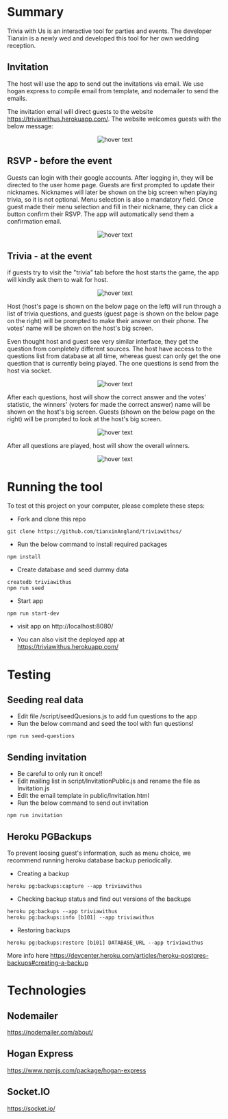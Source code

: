 # Summary

Trivia with Us is an interactive tool for parties and events. The developer Tianxin is a newly wed and developed this tool for her own wedding reception.

## Invitation

The host will use the app to send out the invitations via email. We use hogan express to compile email from template, and nodemailer to send the emails.

The invitation email will direct guests to the website https://triviawithus.herokuapp.com/. The website welcomes guests with the below message:

<p align="center">
  <img src="public/ReadmeWelcome.png"  title="hover text">
</p>

## RSVP - before the event

Guests can login with their google accounts. After logging in, they will be directed to the user home page. Guests are first prompted to update their nicknames. Nicknames will later be shown on the big screen when playing trivia, so it is not optional. Menu selection is also a mandatory field. Once guest made their menu selection and fill in their nickname, they can click a button confirm their RSVP. The app will automatically send them a confirmation email.

<p align="center">
  <img src="public/ReadmeGuestInfo.png"  title="hover text">
</p>

## Trivia - at the event

if guests try to visit the "trivia" tab before the host starts the game, the app will kindly ask them to wait for host.

<p align="center">
  <img src="public/ReadmeWait.png"  title="hover text">
</p>

Host (host's page is shown on the below page on the left) will run through a list of trivia questions, and guests (guest page is shown on the below page on the right) will be prompted to make their answer on their phone. The votes' name will be shown on the host's big screen.

Even thought host and guest see very similar interface, they get the question from completely different sources. The host have access to the questions list from database at all time, whereas guest can only get the one question that is currently being played. The one questions is send from the host via socket.

<p align="center">
  <img src="public/ReadmeQuestion.png"  title="hover text">
</p>

After each questions, host will show the correct answer and the votes' statistic, the winners' (voters for made the correct answer) name will be shown on the host's big screen. Guests (shown on the below page on the right) will be prompted to look at the host's big screen.

<p align="center">
  <img src="public/ReadmeVote.png"  title="hover text">
</p>

After all questions are played, host will show the overall winners.

<p align="center">
  <img src="public/ReadmeWinner.png"  title="hover text">
</p>

# Running the tool

To test ot this project on your computer, please complete these steps:

- Fork and clone this repo

```
git clone https://github.com/tianxinAngland/triviawithus/
```

- Run the below command to install required packages

```
npm install
```

- Create database and seed dummy data

```
createdb triviawithus
npm run seed
```

- Start app

```
npm run start-dev
```

- visit app on http://localhost:8080/

- You can also visit the deployed app at https://triviawithus.herokuapp.com/

# Testing

## Seeding real data

- Edit file /script/seedQuesions.js to add fun questions to the app
- Run the below command and seed the tool with fun questions!

```
npm run seed-questions
```

## Sending invitation

- Be careful to only run it once!!
- Edit mailing list in script/InvitationPublic.js and rename the file as Invitation.js
- Edit the email template in public/Invitation.html
- Run the below command to send out invitation

```
npm run invitation
```

## Heroku PGBackups

To prevent loosing guest's information, such as menu choice, we recommend running heroku database backup periodically.

- Creating a backup

```
heroku pg:backups:capture --app triviawithus
```

- Checking backup status and find out versions of the backups

```
heroku pg:backups --app triviawithus
heroku pg:backups:info [b101] --app triviawithus
```

- Restoring backups

```
heroku pg:backups:restore [b101] DATABASE_URL --app triviawithus
```

More info here https://devcenter.heroku.com/articles/heroku-postgres-backups#creating-a-backup

# Technologies

## Nodemailer

https://nodemailer.com/about/

## Hogan Express

https://www.npmjs.com/package/hogan-express

## Socket.IO

https://socket.io/
